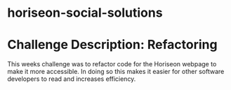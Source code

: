 # horiseon-social-solutions

# Challenge Description: Refactoring 

This weeks challenge was to refactor code for the Horiseon webpage to make it more accessible. In doing so this makes it easier for other software developers to read and increases efficiency. 
